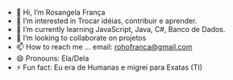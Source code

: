- 👋 Hi, I’m Rosangela França
- 👀 I’m interested in Trocar idéias, contribuir e aprender.
- 🌱 I’m currently learning JavaScript, Java, C#, Banco de Dados.
- 💞️ I’m looking to collaborate on projetos 
- 📫 How to reach me ... email: rohofranca@gmail.com
- 😄 Pronouns: Ela/Dela
- ⚡ Fun fact: Eu era de Humanas e migrei para Exatas (TI)

<!---
Rohofranca/Rohofranca is a ✨ special ✨ repository because its `README.md` (this file) appears on your GitHub profile.
You can click the Preview link to take a look at your changes.
--->
